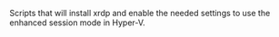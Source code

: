 Scripts that will install xrdp and enable the needed settings to use the enhanced session mode in Hyper-V.
